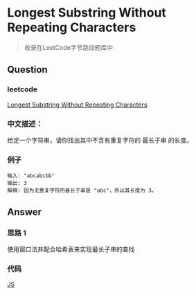 # Longest Substring Without Repeating Characters

> 收录在LeetCode字节跳动题库中

## Question

### leetcode

[Longest Substring Without Repeating Characters](https://leetcode-cn.com/problems/longest-substring-without-repeating-characters/)

### 中文描述：

给定一个字符串，请你找出其中不含有重复字符的 最长子串 的长度。

### 例子

```
输入: "abcabcbb"
输出: 3 
解释: 因为无重复字符的最长子串是 "abc"，所以其长度为 3。
```

## Answer

### 思路 1

使用窗口法并配合哈希表来实现最长子串的查找

### 代码

[JS](./main_01.js)
